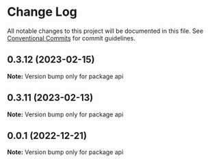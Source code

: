 # Change Log

All notable changes to this project will be documented in this file.
See [Conventional Commits](https://conventionalcommits.org) for commit guidelines.

## 0.3.12 (2023-02-15)

**Note:** Version bump only for package api





## 0.3.11 (2023-02-13)

**Note:** Version bump only for package api





## 0.0.1 (2022-12-21)

**Note:** Version bump only for package api
